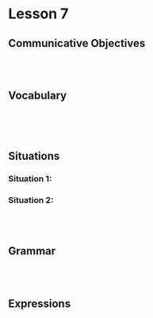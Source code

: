 # Lesson 7


## Communicative Objectives

<br><br>


## Vocabulary

|    |    |
|:---|:---|


<br><br>


## Situations
### Situation 1:


### Situation 2:


<br><br>

## Grammar

<br><br>

## Expressions

|    |    |
|:---|:---|